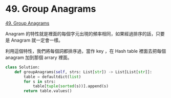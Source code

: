 # 49. Group Anagrams

[49. Group Anagrams](https://leetcode.com/problems/group-anagrams/)

Anagram 的特性就是裡面的每個字元出現的頻率相同，如果經過排序的話，只要是 Anagram 就一定會一樣。

利用這個特性，我們將每個詞都排序過，當作 key ，在 Hash table 裡面去把每個 anagram 加到那個 arrary 裡面。

```python
class Solution:
    def groupAnagrams(self, strs: List[str]) -> List[List[str]]:
        table = defaultdict(list)
        for s in strs:
            table[tuple(sorted(s))].append(s)
        return table.values()
```

